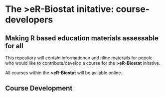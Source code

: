 # The >eR-Biostat initative:  course-developers
## Making R based education materials assessable for all

This repository will contain informationan and nline materails for pepole who would like to contribute/develop a course for the **>eR-Biostat** initative.

All courses within the **>eR-Biostat** will be avilable online. 

## Course Development

